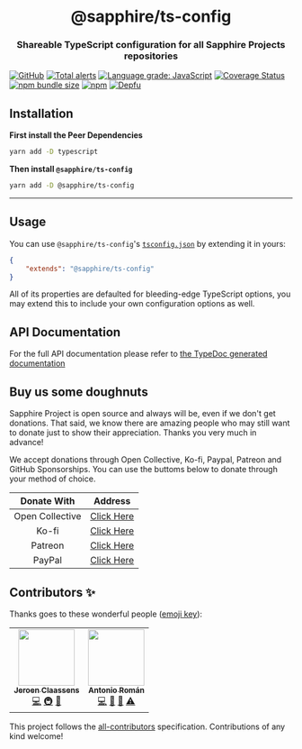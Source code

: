 <div style="text-align:center;"><h1>@sapphire/ts-config</h1>
<h3>Shareable TypeScript configuration for all Sapphire Projects repositories</h3></div>

[![GitHub](https://img.shields.io/github/license/sapphire-project/utilities)](https://github.com/sapphire-project/utilities/blob/main/LICENSE.md)
[![Total alerts](https://img.shields.io/lgtm/alerts/g/sapphire-project/utilities.svg?logo=lgtm&logoWidth=18)](https://lgtm.com/projects/g/sapphire-project/utilities/alerts/)
[![Language grade: JavaScript](https://img.shields.io/lgtm/grade/javascript/g/sapphire-project/utilities.svg?logo=lgtm&logoWidth=18)](https://lgtm.com/projects/g/sapphire-project/utilities/context:javascript)
[![Coverage Status](https://coveralls.io/repos/github/sapphire-project/utilities/badge.svg?branch=main)](https://coveralls.io/github/sapphire-project/utilities?branch=main)
[![npm bundle size](https://img.shields.io/bundlephobia/min/@sapphire/ts-config?logo=webpack&style=flat-square)](https://bundlephobia.com/result?p=@sapphire/ts-config)
[![npm](https://img.shields.io/npm/v/@sapphire/ts-config?color=crimson&logo=npm&style=flat-square)](https://www.npmjs.com/package/@sapphire/ts-config)
[![Depfu](https://badges.depfu.com/badges/24e91f7ec18de6eba982520fbf75ec18/count.svg)](https://depfu.com/github/sapphire-project/utilities?project_id=15203)

## Installation

**First install the Peer Dependencies**

```sh
yarn add -D typescript
```

**Then install `@sapphire/ts-config`**

```sh
yarn add -D @sapphire/ts-config
```

---

## Usage

You can use `@sapphire/ts-config`'s
[`tsconfig.json`](/tsconfig.json) by extending it in yours:

```json
{
	"extends": "@sapphire/ts-config"
}
```

All of its properties are defaulted for bleeding-edge TypeScript options, you may extend this to include your own
configuration options as well.

## API Documentation

For the full API documentation please refer to [the TypeDoc generated documentation](https://sapphire-project.github.io/utilities/modules/_sapphire_ts_config.html)

## Buy us some doughnuts

Sapphire Project is open source and always will be, even if we don't get donations. That said, we know there are amazing people who
may still want to donate just to show their appreciation. Thanks you very much in advance!

We accept donations through Open Collective, Ko-fi, Paypal, Patreon and GitHub Sponsorships. You can use the buttoms below to donate through your method of choice.

|   Donate With   |                                             Address                                              |
| :-------------: | :----------------------------------------------------------------------------------------------: |
| Open Collective |                    [Click Here](https://opencollective.com/sapphire-project)                     |
|      Ko-fi      |                         [Click Here](https://ko-fi.com/sapphireproject)                          |
|     Patreon     |                      [Click Here](https://www.patreon.com/sapphire_project)                      |
|     PayPal      | [Click Here](https://www.paypal.com/cgi-bin/webscr?cmd=_s-xclick&hosted_button_id=SP738BQTQQYZY) |

## Contributors ✨

Thanks goes to these wonderful people ([emoji key](https://allcontributors.org/docs/en/emoji-key)):

<!-- ALL-CONTRIBUTORS-LIST:START - Do not remove or modify this section -->
<!-- prettier-ignore-start -->
<!-- markdownlint-disable -->
<table>
  <tr>
    <td align="center"><a href="https://favware.tech/"><img src="https://avatars3.githubusercontent.com/u/4019718?v=4?s=100" width="100px;" alt=""/><br /><sub><b>Jeroen Claassens</b></sub></a><br /><a href="https://github.com/sapphire-project/utilities/commits?author=Favna" title="Code">💻</a> <a href="#infra-Favna" title="Infrastructure (Hosting, Build-Tools, etc)">🚇</a> <a href="#projectManagement-Favna" title="Project Management">📆</a></td>
    <td align="center"><a href="https://github.com/kyranet"><img src="https://avatars0.githubusercontent.com/u/24852502?v=4?s=100" width="100px;" alt=""/><br /><sub><b>Antonio Román</b></sub></a><br /><a href="https://github.com/sapphire-project/utilities/commits?author=kyranet" title="Code">💻</a> <a href="#projectManagement-kyranet" title="Project Management">📆</a> <a href="https://github.com/sapphire-project/utilities/pulls?q=is%3Apr+reviewed-by%3Akyranet" title="Reviewed Pull Requests">👀</a> <a href="https://github.com/sapphire-project/utilities/commits?author=kyranet" title="Tests">⚠️</a></td>
  </tr>
</table>

<!-- markdownlint-enable -->
<!-- prettier-ignore-end -->
<!-- ALL-CONTRIBUTORS-LIST:END -->

This project follows the [all-contributors](https://github.com/all-contributors/all-contributors) specification. Contributions of any kind welcome!
